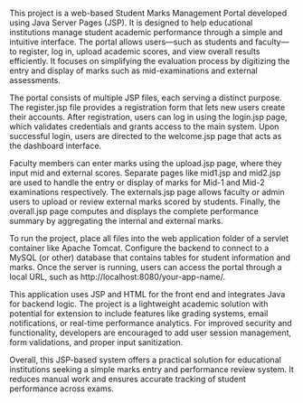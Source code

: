 This project is a web-based Student Marks Management Portal developed using Java Server Pages (JSP). It is designed to help educational institutions manage student academic performance through a simple and intuitive interface. The portal allows users—such as students and faculty—to register, log in, upload academic scores, and view overall results efficiently. It focuses on simplifying the evaluation process by digitizing the entry and display of marks such as mid-examinations and external assessments.

The portal consists of multiple JSP files, each serving a distinct purpose. The register.jsp file provides a registration form that lets new users create their accounts. After registration, users can log in using the login.jsp page, which validates credentials and grants access to the main system. Upon successful login, users are directed to the welcome.jsp page that acts as the dashboard interface.

Faculty members can enter marks using the upload.jsp page, where they input mid and external scores. Separate pages like mid1.jsp and mid2.jsp are used to handle the entry or display of marks for Mid-1 and Mid-2 examinations respectively. The externals.jsp page allows faculty or admin users to upload or review external marks scored by students. Finally, the overall.jsp page computes and displays the complete performance summary by aggregating the internal and external marks.

To run the project, place all files into the web application folder of a servlet container like Apache Tomcat. Configure the backend to connect to a MySQL (or other) database that contains tables for student information and marks. Once the server is running, users can access the portal through a local URL, such as http://localhost:8080/your-app-name/.

This application uses JSP and HTML for the front end and integrates Java for backend logic. The project is a lightweight academic solution with potential for extension to include features like grading systems, email notifications, or real-time performance analytics. For improved security and functionality, developers are encouraged to add user session management, form validations, and proper input sanitization.

Overall, this JSP-based system offers a practical solution for educational institutions seeking a simple marks entry and performance review system. It reduces manual work and ensures accurate tracking of student performance across exams.
